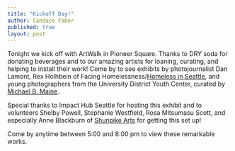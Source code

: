 ```yaml
---
title: "Kickoff Day!"
author: Candace Faber
published: true
layout: post
---
```


Tonight we kick off with ArtWalk in Pioneer Square. Thanks to DRY soda for donating beverages and to our amazing artists for loaning, curating, and helping to install their work! Come by to see exhibits by photojournalist Dan Lamont, Rex Holhbein of Facing Homelessness/<a href="http://www.facebook.com/homelessinseattle">Homeless in Seattle</a>, and young photographers from the University District Youth Center, curated by <a href="http://michaelbmaine.com">Michael B. Maine</a>.

Special thanks to Impact Hub Seattle for hosting this exhibit and to volunteers Shelby Powell, Stephanie Westfield, Rosa Mitsumasu Scott, and especially Anne Blackburn of <a href="http://shunpikearts.org">Shunpike Arts</a> for getting this set up! 

Come by anytime between 5:00 and 8:00 pm to view these remarkable works.
